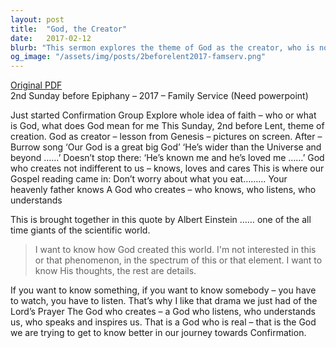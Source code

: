 ```yaml
---
layout: post
title:  "God, the Creator"
date:   2017-02-12
blurb: "This sermon explores the theme of God as the creator, who is not indifferent to us but knows, loves, and cares. It emphasizes the importance of seeking to understand God's thoughts and intentions, rather than focusing on individual phenomena or details. The sermon encourages listening and watching to know God better, highlighting the importance of prayer as a means of communication with God."
og_image: "/assets/img/posts/2beforelent2017-famserv.png"
---
```

[Original PDF](/assets/pdf/2beforelent2017-famserv.pdf)    
2nd Sunday before Epiphany – 2017 – Family Service (Need powerpoint)

Just started Confirmation Group
Explore whole idea of faith – who or what is God, what does God mean for me
This Sunday, 2nd before Lent, theme of creation.
God as creator – lesson from Genesis – pictures on screen.
After – Burrow song ‘Our God is a great big God’
‘He’s wider than the Universe and beyond ……’
Doesn’t stop there:
‘He’s known me and he’s loved me ……’
God who creates not indifferent to us – knows, loves and cares
This is where our Gospel reading came in:
Don’t worry about what you eat……… Your heavenly father knows
A God who creates – who knows, who listens, who understands

This is brought together in this quote by Albert Einstein …… one of the all time giants of the scientific world.

>I want to know how God created this world. I'm not interested in this or that phenomenon, in the spectrum of this or that element. I want to know His thoughts, the rest are details.

If you want to know something, if you want to know somebody – you have to watch, you have to listen.
That’s why I like that drama we just had of the Lord’s Prayer
The God who creates – a God who listens, who understands us, who speaks and inspires us.
That is a God who is real – that is the God we are trying to get to know better in our journey towards Confirmation.
